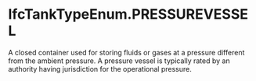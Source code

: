 IfcTankTypeEnum.PRESSUREVESSEL
==============================
A closed container used for storing fluids or gases at a pressure different
from the ambient pressure. A pressure vessel is typically rated by an
authority having jurisdiction for the operational pressure.



